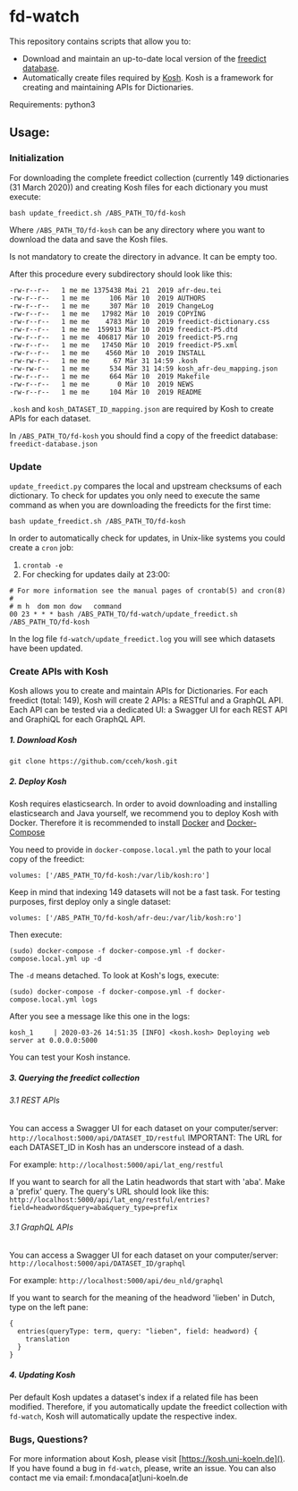 # fd-watch

This repository contains scripts that allow you to: 
- Download and maintain an up-to-date local version of the [freedict database](https://freedict.org/freedict-database.json).
- Automatically create files required by [Kosh](http://kosh.uni-koeln.de). Kosh is a framework for creating and maintaining APIs for Dictionaries.

Requirements: python3

## Usage:

### Initialization

For downloading the complete freedict collection (currently 149 dictionaries (31 March 2020)) and creating Kosh files 
for each dictionary you must execute:

`bash update_freedict.sh /ABS_PATH_TO/fd-kosh`

Where `/ABS_PATH_TO/fd-kosh` can be any directory where you want to download the data and save the Kosh files.

Is not mandatory to create the directory in advance. It can be empty too.

After this procedure every subdirectory should look like this:

```
-rw-r--r--   1 me me 1375438 Mai 21  2019 afr-deu.tei
-rw-r--r--   1 me me     106 Mär 10  2019 AUTHORS
-rw-r--r--   1 me me     307 Mär 10  2019 ChangeLog
-rw-r--r--   1 me me   17982 Mär 10  2019 COPYING
-rw-r--r--   1 me me    4783 Mär 10  2019 freedict-dictionary.css
-rw-r--r--   1 me me  159913 Mär 10  2019 freedict-P5.dtd
-rw-r--r--   1 me me  406817 Mär 10  2019 freedict-P5.rng
-rw-r--r--   1 me me   17450 Mär 10  2019 freedict-P5.xml
-rw-r--r--   1 me me    4560 Mär 10  2019 INSTALL
-rw-rw-r--   1 me me      67 Mär 31 14:59 .kosh
-rw-rw-r--   1 me me     534 Mär 31 14:59 kosh_afr-deu_mapping.json
-rw-r--r--   1 me me     664 Mär 10  2019 Makefile
-rw-r--r--   1 me me       0 Mär 10  2019 NEWS
-rw-r--r--   1 me me     104 Mär 10  2019 README
```
`.kosh` and `kosh_DATASET_ID_mapping.json` are required by Kosh to create APIs for each dataset.

In `/ABS_PATH_TO/fd-kosh` you should find a copy of the freedict database: `freedict-database.json`

### Update

`update_freedict.py` compares the local and upstream checksums of each dictionary. 
To check for updates you only need to execute the same command as when you are downloading the freedicts for the first time:

`bash update_freedict.sh /ABS_PATH_TO/fd-kosh`

In order to automatically check for updates, in Unix-like systems you could create a `cron` job:

1. `crontab -e`
2. For checking for updates daily at 23:00: 
```
# For more information see the manual pages of crontab(5) and cron(8)
#
# m h  dom mon dow   command
00 23 * * * bash /ABS_PATH_TO/fd-watch/update_freedict.sh /ABS_PATH_TO/fd-kosh

```

In the log file `fd-watch/update_freedict.log` you will see which datasets have been updated.

### Create APIs with Kosh

Kosh allows you to create and maintain APIs for Dictionaries. 
For each freedict (total: 149), Kosh will create 2 APIs: a RESTful and a GraphQL API.
Each API can be tested via a dedicated UI: a Swagger UI for each REST API and GraphiQL for each GraphQL API.

##### 1. Download Kosh

`git clone https://github.com/cceh/kosh.git`

##### 2. Deploy Kosh

Kosh requires elasticsearch. In order to avoid downloading and installing elasticsearch and Java yourself, we recommend you to
deploy Kosh with Docker. Therefore it is recommended to install [Docker](https://docs.docker.com/install/) and [Docker-Compose](https://docs.docker.com/compose/install/)

You need to provide in `docker-compose.local.yml` the path to your local copy of the freedict:

`volumes: ['/ABS_PATH_TO/fd-kosh:/var/lib/kosh:ro']`

Keep in mind that indexing 149 datasets will not be a fast task. For testing purposes, first deploy only a single dataset:

`volumes: ['/ABS_PATH_TO/fd-kosh/afr-deu:/var/lib/kosh:ro']`

Then execute:

`(sudo) docker-compose -f docker-compose.yml -f docker-compose.local.yml up -d`

The `-d` means detached. To look at Kosh's logs, execute:

`(sudo) docker-compose -f docker-compose.yml -f docker-compose.local.yml logs`

After you see a message like this one in the logs:

`kosh_1     | 2020-03-26 14:51:35 [INFO] <kosh.kosh> Deploying web server at 0.0.0.0:5000`

You can test your Kosh instance.

##### 3. Querying the freedict collection

###### 3.1 REST APIs

You can access a Swagger UI for each dataset on your computer/server: `http://localhost:5000/api/DATASET_ID/restful`
IMPORTANT: The URL for each DATASET_ID in Kosh has an underscore instead of a dash.

For example: `http://localhost:5000/api/lat_eng/restful`

If you want to search for all the Latin headwords that start with 'aba'. Make a 'prefix' query. The query's URL should look like this:
`http://localhost:5000/api/lat_eng/restful/entries?field=headword&query=aba&query_type=prefix`

###### 3.1 GraphQL APIs

You can access a Swagger UI for each dataset on your computer/server: `http://localhost:5000/api/DATASET_ID/graphql`

For example: `http://localhost:5000/api/deu_nld/graphql`

If you want to search for the meaning of the headword 'lieben' in Dutch, type on the left pane:

```
{
  entries(queryType: term, query: "lieben", field: headword) {
    translation
  }
}

```
##### 4. Updating Kosh

Per default Kosh updates a dataset's index if a related file has been modified. Therefore, if you automatically update 
the freedict collection with `fd-watch`, Kosh will automatically update the respective index.
 
 
### Bugs, Questions?
For more information about Kosh, please visit [https://kosh.uni-koeln.de](). If you have found a bug in `fd-watch`, please, write an issue. You can also contact me via email: f.mondaca[at]uni-koeln.de




 

